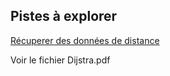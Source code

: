## Pistes  à explorer

[Récuperer des données de distance](https://docs.google.com/spreadsheets/d/10PVZZTfl0Czx4e1Z93wIK29ltrYIwFqLDqa6qmNy-rE/edit?usp=sharing)

Voir le fichier Dijstra.pdf
